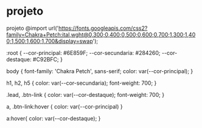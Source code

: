 # projeto
projeto 
@import url('https://fonts.googleapis.com/css2?family=Chakra+Petch:ital,wght@0,300;0,400;0,500;0,600;0,700;1,300;1,400;1,500;1,600;1,700&display=swap');

:root {
    --cor-principal: #6E859F;
    --cor-secundaria: #284260;
    --cor-destaque: #C92BFC;
}

body {
    font-family: 'Chakra Petch', sans-serif;
    color: var(--cor-principal);
}

h1, h2, h5 {
    color: var(--cor-secundaria);
    font-weight: 700;
}

.lead, .btn-link {
    color: var(--cor-destaque);
    font-weight: 700;
}

a, .btn-link:hover {
    color: var(--cor-principal)
}

a:hover{
    color: var(--cor-destaque);
}

